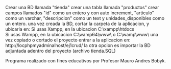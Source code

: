 Crear una BD llamada "tienda"
crear una tabla llamada "productos"
crear campos llamados "id" como un entero y con auto increment, "articulo" como un varchar, "descripcion" como un text  y unidades_disponibles  como un entero.
una vez creada la BD, cortar la carpeta de la aplicacion, y ubicarla en:
Si usas Xampp, en la ubicacion C:\xampp\htdocs\
Si usas Wampp, en la ubicacion C:\wamp64\www\ o C:\wamp\www\ 
una vez copiado o cortado el proyecto
entrar a la aplicacion en: http://locphpmyadminalhost/ej1crud/ 
la otra opcion es importar la BD adjuntada adentro del proyecto (archivo tienda.SQL)


Programa realizado con fines educativos por Profesor Mauro Andres Bobyk.